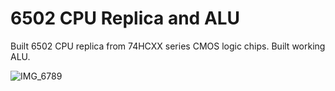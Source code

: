 # 6502 CPU Replica and ALU

Built 6502 CPU replica from 74HCXX series CMOS logic chips.
Built working ALU.

![IMG_6789](https://github.com/user-attachments/assets/8549258c-ba56-4674-b80f-f6041c2417d0)
